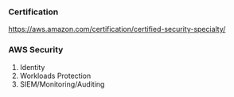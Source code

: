 ### Certification
https://aws.amazon.com/certification/certified-security-specialty/

### AWS Security
1. Identity
2. Workloads Protection
3. SIEM/Monitoring/Auditing
